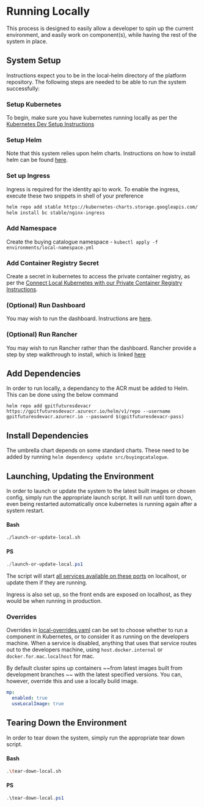# Running Locally

This process is designed to easily allow a developer to spin up the current environment, and easily work on component(s), while having the rest of the system in place.

## System Setup

Instructions expect you to be in the local-helm directory of the platform repository.
The following steps are needed to be able to run the system successfully:

### Setup Kubernetes

To begin, make sure you have kubernetes running locally as per the [Kubernetes Dev Setup Instructions](../Docs/DevSetup/local-k8s-setup.md)

### Setup Helm

Note that this system relies upon helm charts. Instructions on how to install helm can be found [here](https://helm.sh/docs/intro/install/).

### Set up Ingress

Ingress is required for the identity api to work. To enable the ingress, execute these two snippets in shell of your preference

```bash
helm repo add stable https://kubernetes-charts.storage.googleapis.com/
helm install bc stable/nginx-ingress
```

### Add Namespace

Create the buying catalogue namespace - `kubectl apply -f environments/local-namespace.yml`

### Add Container Registry Secret

Create a secret in kubernetes to access the private container registry, as per the [Connect Local Kubernetes with our Private Container Registry Instructions](k8s-private-registry.md).

### (Optional) Run Dashboard

You may wish to run the dashboard. Instructions are [here](run-dashboard.md).

### (Optional) Run Rancher

You may wish to run Rancher rather than the dashboard. Rancher provide a step by step walkthrough to install, which is linked [here](rancher-setup.md)

## Add Dependencies

In order to run locally, a dependancy to the ACR must be added to Helm. This can be done using the below command
```
helm repo add gpitfuturesdevacr https://gpitfuturesdevacr.azurecr.io/helm/v1/repo --username gpitfuturesdevacr.azurecr.io --password $(gpitfuturesdevacr-pass)
```

## Install Dependencies

The umbrella chart depends on some standard charts. These need to be added by running `helm dependency update src/buyingcatalogue`.

## Launching, Updating the Environment

In order to launch or update the system to the latest built images or chosen config, simply run the appropriate launch script. It will run until torn down, even being restarted automatically once kubernetes is running again after a system restart.

#### Bash

```bash
./launch-or-update-local.sh
```

#### PS

```Powershell
./launch-or-update-local.ps1
```

The script will start [all services available on these ports](#configuration-overview) on localhost, or update them if they are running.

Ingress is also set up, so the front ends are exposed on localhost, as they would be when running in production.

### Overrides 
Overrides in [local-overrides.yaml](../local-overrides.yaml) can be set to choose whether to run a component in Kubernetes, or to consider it as running on the developers machine. When a service is disabled, anything that uses that service routes out to the developers machine, using `host.docker.internal` or `docker.for.mac.localhost` for mac.

By default cluster spins up containers ~~from latest images built from development branches ~~ with the latest specified versions. You can, however, override this and use a locally build image.

```yaml
mp:
  enabled: true
  useLocalImage: true
```

## Tearing Down the Environment

In order to tear down the system, simply run the appropriate tear down script.

#### Bash

```bash
.\tear-down-local.sh
```

#### PS

```Powershell
.\tear-down-local.ps1
```
